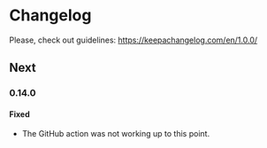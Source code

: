 # Changelog

Please, check out guidelines: https://keepachangelog.com/en/1.0.0/

## Next

### 0.14.0

#### Fixed

- The GitHub action was not working up to this point.

